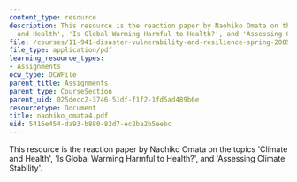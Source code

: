 ```yaml
---
content_type: resource
description: This resource is the reaction paper by Naohiko Omata on the topics 'Climate
  and Health', 'Is Global Warming Harmful to Health?', and 'Assessing Climate Stability'.
file: /courses/11-941-disaster-vulnerability-and-resilience-spring-2005/5416e454da93b88082d7ec2ba2b5eebc_naohiko_omata4.pdf
file_type: application/pdf
learning_resource_types:
- Assignments
ocw_type: OCWFile
parent_title: Assignments
parent_type: CourseSection
parent_uid: 025decc2-3746-51df-f1f2-1fd5ad489b6e
resourcetype: Document
title: naohiko_omata4.pdf
uid: 5416e454-da93-b880-82d7-ec2ba2b5eebc
---
```

This resource is the reaction paper by Naohiko Omata on the topics 'Climate and Health', 'Is Global Warming Harmful to Health?', and 'Assessing Climate Stability'.

